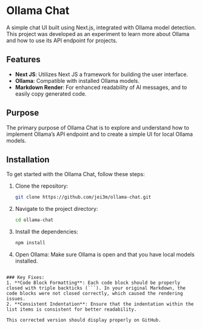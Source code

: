 # Ollama Chat

A simple chat UI built using Next.js, integrated with Ollama model detection. This project was developed as an experiment to learn more about Ollama and how to use its API endpoint for projects.

## Features

- **Next JS**: Utilizes Next JS a framework for building the user interface.
- **Ollama**: Compatible with installed Ollama models.
- **Markdown Render**: For enhanced readability of AI messages, and to easily copy generated code.

## Purpose

The primary purpose of Ollama Chat is to explore and understand how to implement Ollama’s API endpoint and to create a simple UI for local Ollama models.

## Installation

To get started with the Ollama Chat, follow these steps:

1. Clone the repository:
   ```bash
   git clone https://github.com/jei3m/ollama-chat.git
   ```

2. Navigate to the project directory:
   ```bash
   cd ollama-chat
   ```

3. Install the dependencies:
   ```bash
   npm install
   ```

4. Open Ollama:
   Make sure Ollama is open and that you have local models installed.
```

### Key Fixes:
1. **Code Block Formatting**: Each code block should be properly closed with triple backticks (```). In your original Markdown, the code blocks were not closed correctly, which caused the rendering issues.
2. **Consistent Indentation**: Ensure that the indentation within the list items is consistent for better readability.

This corrected version should display properly on GitHub.

